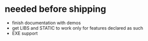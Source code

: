 # needed before shipping
- finish documentation with demos
- get LIBS and STATIC to work only for features declared as such
- EXE support
